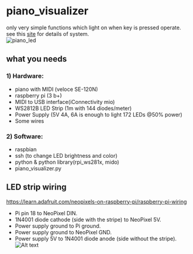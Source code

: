 piano_visualizer
================
only very simple functions which light on when key is pressed operate.    
see this [site](https://github.com/onlaj/Piano-LED-Visualizer) for details of system.   
![piano_led](https://user-images.githubusercontent.com/2408306/76138407-13f89400-608b-11ea-8901-a6d83f9ee136.png)

## what you needs
### 1) Hardware:
* piano with MIDI (veloce SE-120N)
* raspberry pi (3 b+)
* MIDI to USB interface(iConnectivity mio)
* WS2812B LED Strip (1m with 144 diodes/meter)
* Power Supply (5V 4A, 6A is enough to light 172 LEDs @50% power)
* Some wires
### 2) Software:
* raspbian
* ssh (to change LED brightness and color)
* python & python library(rpi_ws281x, mido)
* piano_visualizer.py

## LED strip wiring
https://learn.adafruit.com/neopixels-on-raspberry-pi/raspberry-pi-wiring
* Pi pin 18 to NeoPixel DIN.
* 1N4001 diode cathode (side with the stripe) to NeoPixel 5V.
* Power supply ground to Pi ground.
* Power supply ground to NeoPixel GND.
* Power supply 5V to 1N4001 diode anode (side without the stripe).
![Alt text](https://cdn-learn.adafruit.com/assets/assets/000/064/122/medium640/led_strips_raspi_NeoPixel_Diode_bb.jpg?1540315941)
